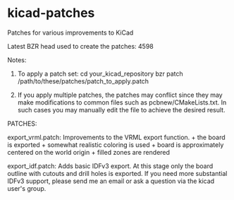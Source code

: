 kicad-patches
=============

Patches for various improvements to KiCad

Latest BZR head used to create the patches: 4598

Notes:

1. To apply a patch set:
    cd your_kicad_repository
    bzr patch /path/to/these/patches/patch_to_apply.patch

2. If you apply multiple patches, the patches may conflict
    since they may make modifications to common files such as
    pcbnew/CMakeLists.txt. In such cases you may manually edit
    the file to achieve the desired result.

PATCHES:

export_vrml.patch:
    Improvements to the VRML export function.
    + the board is exported
    + somewhat realistic coloring is used
    + board is approximately centered on the world origin
    + filled zones are rendered

export_idf.patch:
    Adds basic IDFv3 export. At this stage only the board outline
    with cutouts and drill holes is exported. If you need more
    substantial IDFv3 support, please send me an email or
    ask a question via the kicad user's group.

